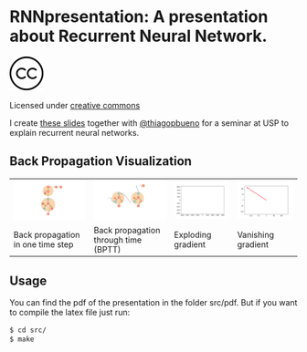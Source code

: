 # RNNpresentation: A presentation about Recurrent Neural Network.

![alt text](gifs/cc-logo.png "CC")


Licensed under [creative commons](https://github.com/felipessalvatore/RNNpresentation/blob/master/LICENSE)

I create [these slides](https://mlime.github.io/files/introduction-recurrent-neural.pdf) together with [@thiagopbueno](http://thiagopbueno.github.io/) for a seminar at USP to explain recurrent neural networks.


## Back Propagation Visualization

<table style="width:100%">
  <tr>
    <td><img src="/gifs/RnnBackprop.gif"></td>
    <td><img src="/gifs/BPTT.gif"></td>
    <td><img src="/gifs/exploding.gif"></td>
    <td><img src="/gifs/vanishing.gif"></td>
  </tr>
  <tr>
    <td>Back propagation in one time step</td>
    <td>Back propagation through time (BPTT)</td>
    <td>Exploding gradient</td>
    <td>Vanishing gradient</td>
  </tr>
</table>


## Usage

You can find the pdf of the presentation in the folder src/pdf. But if you want to compile the latex file just run:

```
$ cd src/
$ make
```


